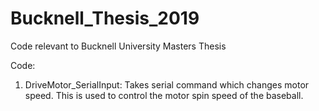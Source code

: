 # Bucknell_Thesis_2019
Code relevant to Bucknell University Masters Thesis 

Code:


1) DriveMotor_SerialInput: Takes serial command which changes motor speed. This is used to control the motor spin speed of the baseball.



